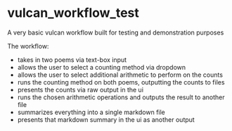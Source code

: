 # vulcan_workflow_test
A very basic vulcan workflow built for testing and demonstration purposes

The workflow:

- takes in two poems via text-box input
- allows the user to select a counting method via dropdown
- allows the user to select additional arithmetic to perform on the counts
- runs the counting method on both poems, outputting the counts to files
- presents the counts via raw output in the ui
- runs the chosen arithmetic operations and outputs the result to another file
- summarizes everything into a single markdown file
- presents that markdown summary in the ui as another output
